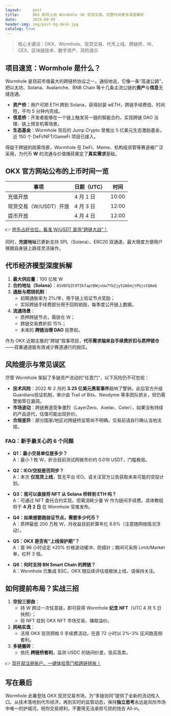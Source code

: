 ```yaml
---
layout:     post
title:      OKX 即将上线 Wormhole（W）现货交易，完整时间表与深度解析
date:       2025-09-05
header-img: img/post-bg-desk.jpg
catalog: true
---
```


> 核心关键词：OKX、Wormhole、现货交易、代币上线、跨链桥、W、CEX、区块链技术、数字资产、风险提示

## 项目速览：Wormhole 是什么？

Wormhole 是目前市值最大的跨链桥协议之一。通俗地说，它像一条“高速公路”，把以太坊、Solana、Avalanche、BNB Chain 等十几条主流公链的**资产**与**信息**无缝连通。  
- **资产桥**：用户可把 ETH 跨到 Solana，获得封装 wETH，跨链手续费低、时间短，平均 5 分钟内完成。  
- **信息桥**：开发者能够在一个链上触发另一链的智能合约，实现跨链 DAO 治理、链上预言机等场景。  
- **生态基金**：Wormhole 背后的 Jump Crypto 曾推出 5 亿美元生态激励基金，近 150 个 DeFi/NFT/GameFi 项目已接入。  

得益于跨链的刚需场景，Wormhole 在 DeFi、Meme、机构级资管等赛道被广泛采用，为代币 **W** 的流通与价值捕获奠定了**真实需求**基础。

## OKX 官方网站公布的上币时间一览

| 事项 | 日期（UTC） | 时间 |
| ---- | ------------- | ------ |
| 充值开放 | 4 月 1 日  | 10:00 |
| 现货交易（W/USDT）开放 | 4 月 3 日  | 12:00 |
| 提币开放 | 4 月 4 日  | 12:00 |

👉 [抢先占好仓位，看准 W/USDT 首场“跨链大战”！](https://okxdog.com/)

同时，**充提地址**已更新支持 SPL（Solana）、ERC20 双通道，最大限度方便用户根据自身链上路径灵活操作。

## 代币经济模型深度拆解

1. **最大供应量**：100 亿枚 W  
2. **合约地址（Solana）**：`85VBFQZC9TZkfaptBWjvUw7YbZjy52A6mjtPGjstQAmQ`  
3. **通胀与燃烧机制**：  
   - 初期通胀率为 2%/年，用于链上验证节点奖励；  
   - 实际跨链手续费部分用于回购销毁，每季度公开链上数据。  
4. **流通场景**：  
   - 质押跨链节点，需锁仓 W；  
   - 跨链交易费折扣 15%；  
   - 未来的 **跨链治理 DAO** 投票权。  

作为 OKX 近期主推的“跨链”叙事项目，**代币需求端来自手续费折扣与质押锁仓**——双重通道能有效减少赛道通行的抛压。

## 风险提示与常见误区

尽管 Wormhole 架起了多链资产流动的“任意门”，以下风险仍不可忽视：

- **技术风险**：2022 年 2 月的 **3.25 亿美元黑客事件**敲响了警钟。此后官方升级 Guardians验证机制，审计由 Trail of Bits、Neodyme 等多团队把关，但仍需警惕零日漏洞。  
- **市场波动**：跨链赛道竞争激烈（LayerZero、Axelar、Celer），如果没有持续的产品迭代，估值可能出现折价。  
- **合规差异**：部分国家/地区对跨链桥监管尚不明确。交易前请自行确认当地法规。  

### FAQ：新手最关心的 6 个问题

- **Q1：最小交易单位是多少？**  
  A：最小 1 枚 W，折合目前测试网做市价约 0.019 USDT，门槛极低。  

- **Q2：IEO/空投是否同步？**  
  A：本次 **仅现货上线**，暂无平台 IEO。请关注官方公告获取未来可能的空投计划。  

- **Q3：我可以直接将 NFT 从 Solana 桥转到 ETH 吗？**  
  A：可通过 NFT 委托合约实现，但需消耗少量 W 作为链间手续费。具体教程将于 **4 月 2 日** 在 Wormhole 官推发布。  

- **Q4：如果想要跑验证节点，需要多少代币？**  
  A：质押最低 200 万枚 W，月收益目前折算年化 8.6%（注意随网络情况浮动）。  

- **Q5：OKX 是否有“上线保护期”？**  
  A：首 96 小时设定 ±20% 价格波动缓冲，防插针；期间可采用 Limit/Market 单，杠杆 3 倍。  

- **Q6：何时支持 BN Smart Chain 的跨链？**  
  A：Wormhole 已集成 BSC，OKX 随后续评估或极快上线，请保持关注。  

## 如何提前布局？实战三招

1. **空投三部曲**：  
   - 持 W 跨过一次任意链，即可获得 Wormhole **纪念 NFT**（UTC 4 月 5 日快照）；  
   - 将 NFT 挂到 OKX NFT 市场交易，赚取溢价。  
2. **网格实盘**：  
   - 活用 OKX 现货网格 0 手续费活动，在首 72 小时以 2%–3% 区间跑高频套利。  
3. **多链搬砖**：  
   - 依托 **跨链桥套利**，监测 USDC 的链间价差，低买高卖。  

👉 [现在就注册账户，一键体验零门槛跨链转账！](https://okxdog.com/)

## 写在最后

Wormhole 此番登陆 OKX 现货交易市场，为“多链协同”提供了全新的流动性入口。从技术落地到代币经济，再到实时的监管动态，保持**独立思考**永远是风险市场中唯一的护城河。祝你交易顺利，不要用无法承担亏损的钱去 All-in。